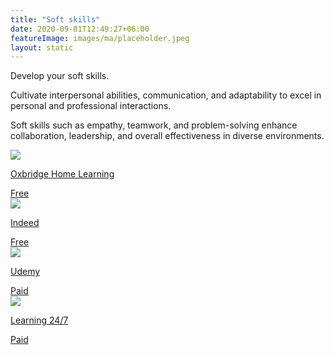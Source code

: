 ```yaml
---
title: "Soft skills"
date: 2020-09-01T12:49:27+06:00
featureImage: images/ma/placeholder.jpeg
layout: static
---
```


Develop your soft skills.

Cultivate interpersonal abilities, communication, and adaptability to excel in personal and professional interactions.

Soft skills such as empathy, teamwork, and problem-solving enhance collaboration, leadership, and overall effectiveness in diverse environments.

<a class="ma-link" href="https://oxbridgehomelearning.uk/blog/soft-skills-important/"><div class="ma-card ma-card-Learning"><div class="ma-icon"><img src ="/images/Icon-check - learning - opacity.svg"/></div><div class="ma-name"><p>Oxbridge Home Learning</p></div><div class="ma-paid-text"><span>Free </span></div></div></a><a class="ma-link" href="https://www.indeed.com/career-advice/interviewing/why-are-soft-skills-important"><div class="ma-card ma-card-Learning"><div class="ma-icon"><img src ="/images/Icon-check - learning - opacity.svg"/></div><div class="ma-name"><p>Indeed</p></div><div class="ma-paid-text"><span>Free</span></div></div></a><a class="ma-link" href="https://click.linksynergy.com/deeplink?id=L8N3em0sP4o&mid=47900&murl=https://www.udemy.com/courses/search/?src=ukw&amp;q=soft&#43;skills"><div class="ma-card ma-card-Learning"><div class="ma-icon"><img src ="/images/Icon-pound - learning - opacity.svg"/></div><div class="ma-name"><p>Udemy</p></div><div class="ma-paid-text"><span>Paid</span></div></div></a><a class="ma-link" href="https://www.awin1.com/cread.php?awinmid=15642&awinaffid=1198638&ued=https%3A%2F%2Fwww.learning247.co.uk%2Fpages%2Fsearch-results%3Foptions%255Bunavailable_products%255D%3Dlast%26q%3Dsoft%2Bskill"><div class="ma-card ma-card-Learning"><div class="ma-icon"><img src ="/images/Icon-pound - learning - opacity.svg"/></div><div class="ma-name"><p>Learning 24/7</p></div><div class="ma-paid-text"><span>Paid</span></div></div></a>  

<br/><br/>







